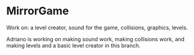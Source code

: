 # MirrorGame

Work on: a level creator, sound for the game, collisions, graphics, levels.

Adriano is working on making sound work, making collisions work, and making levels and a basic level creator
in this branch.
